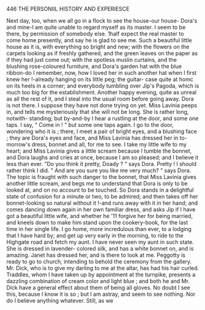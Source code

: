 446            THE PERSONIIL HISTORY AND EXPERIESCE

   Next day, too, when we all go in a flock to see the house-our house-
Dora's and mine-I am quite unable to regard myself as its master. I
seem to be there, by permission of somebody else. 1half expect the real
master to come home presently, and say he is glad to see me. Such a
beautiful little house as it is, with everything so bright and new; with the
flowers on the carpets looking as if freshly gathered, and the green leaves
on the paper as if they had just come out; with the spotless muslin
curtains, and the blushing rose-coloured furniture, and Dora's garden hat
with the blue ribbon-do I remember, now, how I loved her in such another
hat when I first knew her !-already hanging on its little peg; the guitar-
case quite at homc on its heels in a corner; and everybody tumbling over
Jip's Pagoda, which is much too big for the establishment.
   Another happy evening, quite as unreal as all the rest of it, and I steal
into the usual room before going away. Dora is not there. I suppose
they have not done trying on yet. Miss Lavinia peeps in, and tells me
mysteriously that she will not be long. She is rather long, notwith-
standing; but by-and-by I hear a rustling at the door, and some
one taps.
   I say, " Come in ! " but some one taps again.
   I go to the door, wondering who it is ; there, I meet a pair of bright eyes,
and a blushing face ; they are Dora's eyes and face, and Miss Lavinia has
dressed her in to-morrow's dress, bonnet and all, for me to see. I take
my little wife to my heart; and Miss Lavinia gives a little scream because
I tumble the bonnet, and Dora laughs and cries at once, because I am so
pleased; and I believe it less than ever.
   "Do you think it pretty, Doady ? " says Dora.
   Pretty ! I should rather think I did.
   " And are you sure you like me very much? " says Dora.
   The topic is fraught with such danger to the bonnet, that Miss Lavinia
gives another little scream, and begs me to understand that Dora is only
to be looked at, and on no account to be touched. So Dora stands in a
delightful state of confusion for a minute or two, to be admired; and
then takes off her bonnet-looking so natural without it !-and runs away
with it in her hand; and comes dancing down again in her own familiar
dress, and asks Jip if I have got a beautiful little wife, and whether he '11
forgive her for being married, and kneels down to make him stand upon
the cookery-book, for the last time in her single life.
   I go home, more incredulous than ever, to a lodging that I have hard
by; and get up very early in the morning, to ride to the Highgate road
and fetch my aunt.
   I have never seen my aunt in such state. She is dressed in lavender-
colored silk, and has a white bonnet on, and is amazing. Janet has
dressed her, and is there to look at me. Peggotty is ready to go to church,
intending to behold the ceremony from the gallery. Mr. Dick, who is to
 give my darling to me at the altar, has had his hair curled. Traddles,
whom I have taken up by appointment at the turnpike, presents a dazzling
 combination of cream color and light blue ; and both he and Mr. Dick have
 a general effect about them of being all gloves.
    No doubt I see this, because I know it is so ; but I am astray, and
 seem to see nothing. Nor do I believe anything whatever. Still, as we
